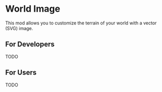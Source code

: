 # World Image

This mod allows you to customize the terrain of your world with a vector (SVG) image.

## For Developers

TODO

## For Users

TODO